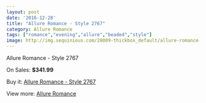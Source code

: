```yaml
---
layout: post
date: '2016-12-28'
title: "Allure Romance - Style 2767"
category: Allure Romance
tags: ["romance","evening","allure","beaded","style"]
image: http://img.sequinious.com/28009-thickbox_default/allure-romance-style-2767.jpg
---
```

Allure Romance - Style 2767

On Sales: **$341.99**
<a href="https://www.sequinious.com/allure-romance/10938-allure-romance-style-2767.html"><amp-img layout="responsive" width="600" height="600" src="//img.sequinious.com/28009-thickbox_default/allure-romance-style-2767.jpg" alt="Allure Romance - Style 2767 0" /></a>
<a href="https://www.sequinious.com/allure-romance/10938-allure-romance-style-2767.html"><amp-img layout="responsive" width="600" height="600" src="//img.sequinious.com/28012-thickbox_default/allure-romance-style-2767.jpg" alt="Allure Romance - Style 2767 1" /></a>
<a href="https://www.sequinious.com/allure-romance/10938-allure-romance-style-2767.html"><amp-img layout="responsive" width="600" height="600" src="//img.sequinious.com/28011-thickbox_default/allure-romance-style-2767.jpg" alt="Allure Romance - Style 2767 2" /></a>
<a href="https://www.sequinious.com/allure-romance/10938-allure-romance-style-2767.html"><amp-img layout="responsive" width="600" height="600" src="//img.sequinious.com/28010-thickbox_default/allure-romance-style-2767.jpg" alt="Allure Romance - Style 2767 3" /></a>

Buy it: [Allure Romance - Style 2767](https://www.sequinious.com/allure-romance/10938-allure-romance-style-2767.html "Allure Romance - Style 2767")

View more: [Allure Romance](https://www.sequinious.com/81-Allure-Romance "Allure Romance")